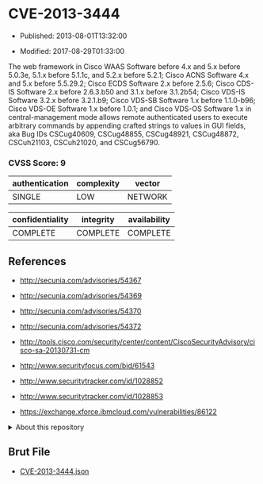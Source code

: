 # CVE-2013-3444

- Published: 2013-08-01T13:32:00

- Modified: 2017-08-29T01:33:00

The web framework in Cisco WAAS Software before 4.x and 5.x before 5.0.3e, 5.1.x before 5.1.1c, and 5.2.x before 5.2.1; Cisco ACNS Software 4.x and 5.x before 5.5.29.2; Cisco ECDS Software 2.x before 2.5.6; Cisco CDS-IS Software 2.x before 2.6.3.b50 and 3.1.x before 3.1.2b54; Cisco VDS-IS Software 3.2.x before 3.2.1.b9; Cisco VDS-SB Software 1.x before 1.1.0-b96; Cisco VDS-OE Software 1.x before 1.0.1; and Cisco VDS-OS Software 1.x in central-management mode allows remote authenticated users to execute arbitrary commands by appending crafted strings to values in GUI fields, aka Bug IDs CSCug40609, CSCug48855, CSCug48921, CSCug48872, CSCuh21103, CSCuh21020, and CSCug56790.

### CVSS Score: **9**

| authentication | complexity | vector |
| --- | --- | --- |
| SINGLE | LOW | NETWORK |

| confidentiality | integrity | availability |
| --- | --- | --- |
| COMPLETE | COMPLETE | COMPLETE |

## References

* http://secunia.com/advisories/54367

* http://secunia.com/advisories/54369

* http://secunia.com/advisories/54370

* http://secunia.com/advisories/54372

* http://tools.cisco.com/security/center/content/CiscoSecurityAdvisory/cisco-sa-20130731-cm

* http://www.securityfocus.com/bid/61543

* http://www.securitytracker.com/id/1028852

* http://www.securitytracker.com/id/1028853

* https://exchange.xforce.ibmcloud.com/vulnerabilities/86122

<details>
<summary>About this repository</summary> 

  This repository is part of the project [Live Hack CVE](https://github.com/Live-Hack-CVE). Main website can be found [www.live-hack.org](https://www.live-hack.org) 
  
  Made by [Sn0wAlice](https://github.com/Sn0wAlice) for the people that care about security and need to have a feed of the latest CVEs. Hope you enjoy it, don't forget to star the repo and follow me on [Twitter](https://twitter.com/Sn0wAlice) and [Github](https://github.com/Sn0wAlice). And that is my [personnal website](https://www.alice-snow.me/)

  - [Home Page](https://github.com/Live-Hack-CVE)
  - [Framework](https://github.com/Live-Hack-CVE/cve-framework)
  - [CVE database](https://github.com/Live-Hack-CVE/full_database)
  - [Changelog](https://github.com/Live-Hack-CVE/Changelog)
</details>

## Brut File

* [CVE-2013-3444.json](https://raw.githubusercontent.com/Live-Hack-CVE/full_database/main/cves/2013/CVE-2013-3444.json)

